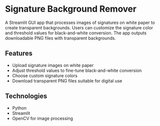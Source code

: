 # Signature Background Remover

A Streamlit GUI app that processes images of signatures on white paper to create transparent backgrounds. Users can customize the signature color and threshold values for black-and-white conversion. The app outputs downloadable PNG files with transparent backgrounds.

## Features
- Upload signature images on white paper
- Adjust threshold values to fine-tune black-and-white conversion
- Choose custom signature colors
- Download transparent PNG files suitable for digital use

## Technologies
- Python
- Streamlit
- OpenCV for image processing
